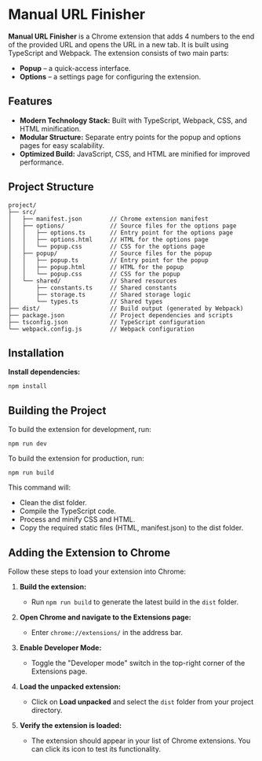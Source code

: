 # Manual URL Finisher

**Manual URL Finisher** is a Chrome extension that adds 4 numbers to the end of the provided URL and opens the URL in a new tab. It is built using TypeScript and Webpack. The extension consists of two main parts:
- **Popup** – a quick-access interface.
- **Options** – a settings page for configuring the extension.

## Features

- **Modern Technology Stack:** Built with TypeScript, Webpack, CSS, and HTML minification.
- **Modular Structure:** Separate entry points for the popup and options pages for easy scalability.
- **Optimized Build:** JavaScript, CSS, and HTML are minified for improved performance.

## Project Structure

````
project/
├── src/
│   ├── manifest.json        // Chrome extension manifest
│   ├── options/             // Source files for the options page
│   │   ├── options.ts       // Entry point for the options page
│   │   ├── options.html     // HTML for the options page
│   │   └── popup.css        // CSS for the options page
│   ├── popup/               // Source files for the popup
│   │   ├── popup.ts         // Entry point for the popup
│   │   ├── popup.html       // HTML for the popup
│   │   └── popup.css        // CSS for the popup
│   └── shared/              // Shared resources
│       ├── constants.ts     // Shared constants
│       ├── storage.ts       // Shared storage logic
│       └── types.ts         // Shared types
├── dist/                    // Build output (generated by Webpack)
├── package.json             // Project dependencies and scripts
├── tsconfig.json            // TypeScript configuration
└── webpack.config.js        // Webpack configuration
````

## Installation

 **Install dependencies:**
   ````
   npm install
   ````

## Building the Project
To build the extension for development, run:
   ````
   npm run dev
   ````

To build the extension for production, run:
   ````
   npm run build
   ````

This command will:

- Clean the dist folder.
- Compile the TypeScript code.
- Process and minify CSS and HTML.
- Copy the required static files (HTML, manifest.json) to the dist folder.

## Adding the Extension to Chrome

Follow these steps to load your extension into Chrome:

1.  **Build the extension:**
    - Run `npm run build` to generate the latest build in the `dist` folder.

2.  **Open Chrome and navigate to the Extensions page:**
    - Enter `chrome://extensions/` in the address bar.

3.  **Enable Developer Mode:**
    - Toggle the "Developer mode" switch in the top-right corner of the Extensions page.

4.  **Load the unpacked extension:**
    - Click on **Load unpacked** and select the `dist` folder from your project directory.

5.  **Verify the extension is loaded:**
    - The extension should appear in your list of Chrome extensions. You can click its icon to test its functionality.